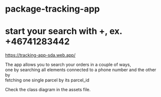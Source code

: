 # package-tracking-app

# start your search with +, ex. +46741283442

https://tracking-app-sda.web.app/

<p> The app allows you to search your orders in a couple of ways, <br>
one by searching all elements connected to a phone number and the other by <br> fetching one single 
parcel by its parcel_id </p>


<p>Check the class diagram in the assets file.</p>



